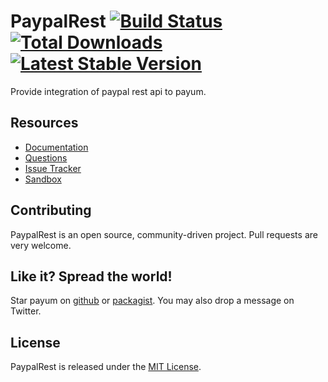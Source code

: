 # PaypalRest [![Build Status](https://travis-ci.org/Payum/PaypalRest.png?branch=master)](https://travis-ci.org/Payum/PaypalRest) [![Total Downloads](https://poser.pugx.org/payum/paypal-rest/d/total.png)](https://packagist.org/packages/payum/paypal-rest) [![Latest Stable Version](https://poser.pugx.org/payum/paypal-rest/version.png)](https://packagist.org/packages/payum/paypal-rest)

Provide integration of paypal rest api to payum.

## Resources

* [Documentation](http://payum.forma-dev.com/documentation#PaypalRest)
* [Questions](http://stackoverflow.com/questions/tagged/payum)
* [Issue Tracker](https://github.com/Payum/PaypalRest/issues)
* [Sandbox](https://github.com/Skadabr/startPayum)

## Contributing

PaypalRest is an open source, community-driven project. Pull requests are very welcome.

## Like it? Spread the world!

Star payum on [github](https://github.com/Payum/PaypalRest) or [packagist](https://packagist.org/packages/payum/paypal-rest).
You may also drop a message on Twitter.

## License

PaypalRest is released under the [MIT License](LICENSE).
